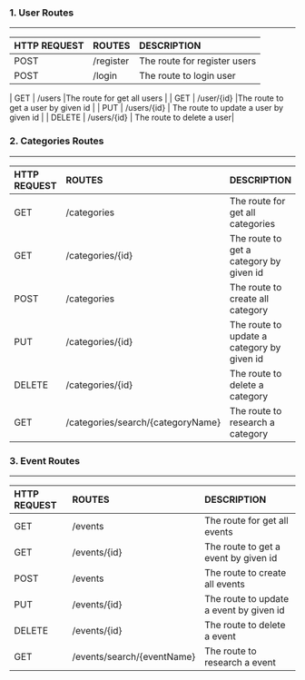 
### 1. User Routes
---
| HTTP REQUEST| ROUTES | DESCRIPTION |
| :---        | :----   |          :--- |
| POST        | /register       |The route for register users |
| POST        | /login          |The route to login user|

| GET         | /users          |The route for get all users   |
| GET         | /user/{id}      |The route to get a user by given id |
| PUT         | /users/{id}     | The route to update a user by given id |
| DELETE      | /users/{id}     | The route to delete a user|

### 2. Categories Routes
---
| HTTP REQUEST| ROUTES | DESCRIPTION |
| :---        | :----   |          :--- |
| GET         | /categories          |The route for get all categories   |
| GET         | /categories/{id}     |The route to get a category by given id |
| POST        | /categories          |The route to create all category   |
| PUT         | /categories/{id}     | The route to update a category by given id |
| DELETE      | /categories/{id}     | The route to delete a category|
| GET         | /categories/search/{categoryName}     | The route to research a category|

### 3. Event Routes
---
| HTTP REQUEST| ROUTES | DESCRIPTION |
| :---        | :----   |          :--- |
| GET         | /events          |The route for get all events   |
| GET         | /events/{id}     |The route to get a event by given id |
| POST        | /events          |The route to create all events   |
| PUT         | /events/{id}     | The route to update a event by given id |
| DELETE      | /events/{id}     | The route to delete a event|
| GET         | /events/search/{eventName}     | The route to research a event|
